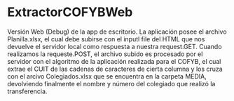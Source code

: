 # ExtractorCOFYBWeb
Versión Web (Debug) de la app de escritorio.
La aplicación posee el archivo Planilla.xlsx, el cual debe subirse con el inputl file del HTML que nos devuelve el servidor local como respuesta a nuestra request.GET. Cuando realizamos la requeste.POST, el archivo  subido es procesado por el servidor con el algoritmo de la aplicación realizada para el COFYB, el cual extrae el CUIT de las cadenas de caracteres de cierta columna y los cruza con el arcivo Colegiados.xlsx que se encuentra en la carpeta MEDIA, devolviendo finalmente el nombre y número del colegiado que realizó la transferencia.
